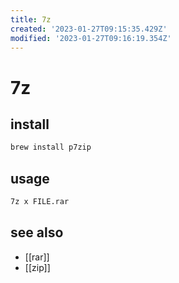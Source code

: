 ```yaml
---
title: 7z
created: '2023-01-27T09:15:35.429Z'
modified: '2023-01-27T09:16:19.354Z'
---
```


# 7z

## install

```sh
brew install p7zip
```

## usage

```sh
7z x FILE.rar
```

## see also

- [[rar]]
- [[zip]]

